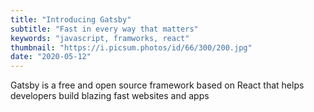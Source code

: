 ```yaml
---
title: "Introducing Gatsby"
subtitle: "Fast in every way that matters"
keywords: "javascript, framworks, react"
thumbnail: "https://i.picsum.photos/id/66/300/200.jpg"
date: "2020-05-12"
---
```


Gatsby is a free and open source framework based on React that helps developers build blazing fast websites and apps
